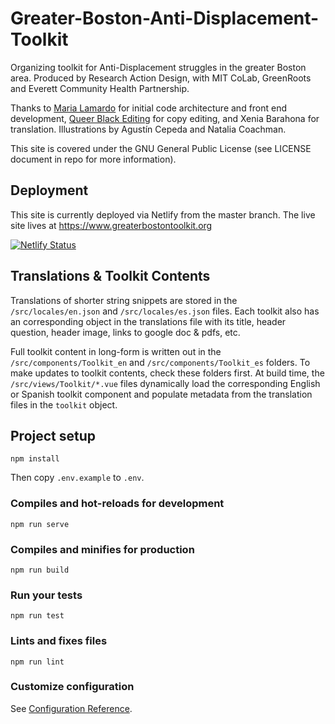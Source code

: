 # Greater-Boston-Anti-Displacement-Toolkit
Organizing toolkit for Anti-Displacement struggles in the greater Boston area. Produced by Research Action Design, with MIT CoLab, GreenRoots and Everett Community Health Partnership.

Thanks to [Maria Lamardo](https://github.com/mlama007) for initial code architecture and front end development, [Queer Black Editing](https://www.queerblackediting.com/) for copy editing, and Xenia Barahona for translation. Illustrations by Agustín Cepeda and Natalia Coachman.

This site is covered under the GNU General Public License (see LICENSE document in repo for more information).

## Deployment

This site is currently deployed via Netlify from the master branch. The live site lives at https://www.greaterbostontoolkit.org

[![Netlify Status](https://api.netlify.com/api/v1/badges/518285fa-ae52-4f5e-95c9-0f69138ed443/deploy-status)](https://app.netlify.com/sites/greater-boston-anti-displacement-toolkit/deploys)

## Translations & Toolkit Contents

Translations of shorter string snippets are stored in the `/src/locales/en.json` and `/src/locales/es.json` files. Each toolkit also has an corresponding object in the translations file with its title, header question, header image, links to google doc & pdfs, etc.

Full toolkit content in long-form is written out in the `/src/components/Toolkit_en` and `/src/components/Toolkit_es` folders. To make updates to toolkit contents, check these folders first. At build time, the `/src/views/Toolkit/*.vue` files dynamically load the corresponding English or Spanish toolkit component and populate metadata from the translation files in the `toolkit` object.

## Project setup
```
npm install
```

Then copy `.env.example` to `.env`.

### Compiles and hot-reloads for development
```
npm run serve
```

### Compiles and minifies for production
```
npm run build
```

### Run your tests
```
npm run test
```

### Lints and fixes files
```
npm run lint
```

### Customize configuration
See [Configuration Reference](https://cli.vuejs.org/config/).
